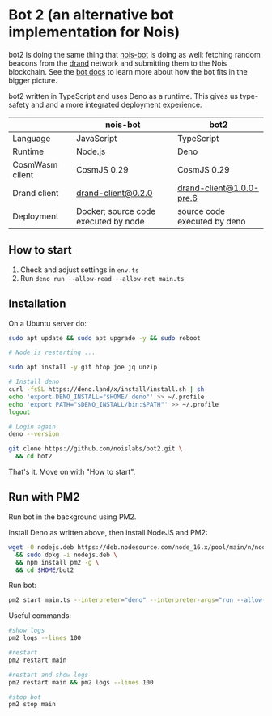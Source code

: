 # Bot 2 (an alternative bot implementation for Nois)

bot2 is doing the same thing that [nois-bot](https://github.com/noislabs/nois-bot) is doing as well:
fetching random beacons from the [drand](https://drand.love) network and submitting them to the Nois
blockchain. See the [bot docs](https://docs.nois.network/use-cases/for-bot-runners) to learn more
about how the bot fits in the bigger picture.

bot2 written in TypeScript and uses Deno as a runtime. This gives us type-safety and and a more
integrated deployment experience.

|                 | nois-bot                             | bot2                         |
| --------------- | ------------------------------------ | ---------------------------- |
| Language        | JavaScript                           | TypeScript                   |
| Runtime         | Node.js                              | Deno                         |
| CosmWasm client | CosmJS 0.29                          | CosmJS 0.29                  |
| Drand client    | drand-client@0.2.0                   | drand-client@1.0.0-pre.6     |
| Deployment      | Docker; source code executed by node | source code executed by deno |

## How to start

1. Check and adjust settings in `env.ts`
2. Run `deno run --allow-read --allow-net main.ts`

## Installation

On a Ubuntu server do:

```sh
sudo apt update && sudo apt upgrade -y && sudo reboot

# Node is restarting ...

sudo apt install -y git htop joe jq unzip

# Install deno
curl -fsSL https://deno.land/x/install/install.sh | sh
echo 'export DENO_INSTALL="$HOME/.deno"' >> ~/.profile
echo 'export PATH="$DENO_INSTALL/bin:$PATH"' >> ~/.profile
logout

# Login again
deno --version

git clone https://github.com/noislabs/bot2.git \
  && cd bot2
```

That's it. Move on with "How to start".

## Run with PM2

Run bot in the background using PM2.

Install Deno as written above, then install NodeJS and PM2:

```sh
wget -O nodejs.deb https://deb.nodesource.com/node_16.x/pool/main/n/nodejs/nodejs_16.17.1-deb-1nodesource1_amd64.deb \
  && sudo dpkg -i nodejs.deb \
  && npm install pm2 -g \
  && cd $HOME/bot2
```

Run bot:

```sh
pm2 start main.ts --interpreter="deno" --interpreter-args="run --allow-read --allow-net"
```

Useful commands:

```sh
#show logs
pm2 logs --lines 100

#restart
pm2 restart main

#restart and show logs
pm2 restart main && pm2 logs --lines 100

#stop bot
pm2 stop main
```
